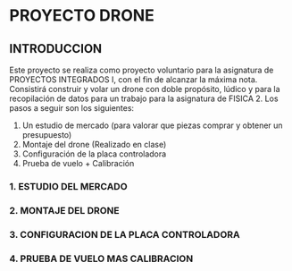 # PROYECTO DRONE

## INTRODUCCION

Este proyecto se realiza como proyecto voluntario para la asignatura de PROYECTOS INTEGRADOS I, con el fin de alcanzar la máxima nota. Consistirá construir y volar un drone con doble propósito, lúdico y para la recopilación de datos para un trabajo para la asignatura de FISICA 2. Los pasos a seguir son los siguientes:

  1.	Un estudio de mercado (para valorar que piezas comprar y obtener un presupuesto)
  2.	Montaje del drone (Realizado en clase)
  3.	Configuración de la placa controladora
  4.	Prueba de vuelo + Calibración

  
### 1. ESTUDIO DEL MERCADO

### 2. MONTAJE DEL DRONE

### 3. CONFIGURACION DE LA PLACA CONTROLADORA

### 4. PRUEBA DE VUELO MAS CALIBRACION

